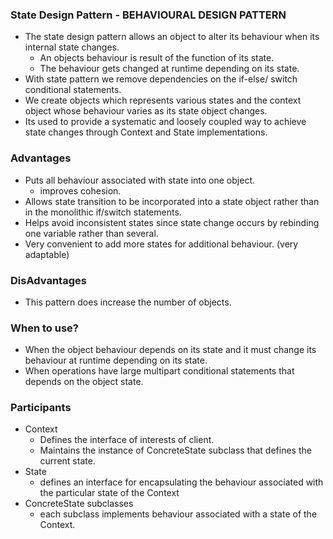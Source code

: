 ### State Design Pattern - BEHAVIOURAL DESIGN PATTERN
* The state design pattern allows an object to alter its behaviour when its internal state changes.
    * An objects behaviour is result of the function of its state.
    * The behaviour gets changed at runtime depending on its state.
* With state pattern we remove dependencies on the if-else/ switch conditional statements.
* We create objects which represents various states and the context object whose behaviour varies as its state object changes.
* Its used to provide a systematic and loosely coupled way to achieve state changes through Context and State implementations.

### Advantages
* Puts all behaviour associated with state into one object.
    * improves cohesion.
* Allows state transition to be incorporated into a state object rather than in the monolithic if/switch statements.
* Helps avoid inconsistent states since state change occurs by rebinding one variable rather than several.
* Very convenient to add more states for additional behaviour. (very adaptable)

### DisAdvantages
* This pattern does increase the number of objects.

### When to use?
* When the object behaviour depends on its state and it must change its behaviour at runtime depending on its state.
* When operations have large multipart conditional statements that depends on the object state.

### Participants
* Context
    * Defines the interface of interests of client.
    * Maintains the instance of ConcreteState subclass that defines the current state.
* State 
    * defines an interface for encapsulating the behaviour associated with the particular state of the Context
* ConcreteState subclasses
    * each subclass implements behaviour associated with a state of the Context.